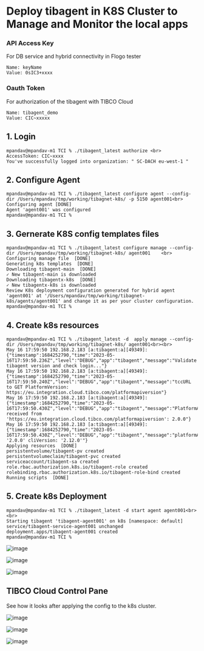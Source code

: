 # Deploy tibagent in K8S Cluster to Manage and Monitor the local apps

### **API Access Key** 
For DB service and hybrid connectivity in Flogo tester

    Name: keyName
    Value: 0sIC3+xxxx

### **Oauth Token**
For authorization of the tibagent with TIBCO Cloud

    Name: tibagent_demo
    Value: CIC~xxxxx


## 1. Login
    mpandav@mpandav-m1 TCI % ./tibagent_latest authorize <br>
    AccessToken: CIC~xxxx
    You've successfully logged into organization: " SC-DACH eu-west-1 " 

## 2. Configure Agent
    mpandav@mpandav-m1 TCI % ./tibagent_latest configure agent --config-dir /Users/mpandav/tmp/working/tibagnet-k8s/ -p 5150 agent001<br>
    Configuring agent [DONE]                 
    Agent 'agent001' was configured
    mpandav@mpandav-m1 TCI % 

## 3. Gernerate K8S config templates files
    mpandav@mpandav-m1 TCI % ./tibagent_latest configure manage --config-dir /Users/mpandav/tmp/working/tibagnet-k8s/ agent001    <br>   
    Configuring manage file  [DONE]                 
    Generating k8s templates  [DONE]                 
    Downloading tibagent-main  [DONE]                 
    ✓ New tibagent-main is downloaded
    Downloading tibagentx-k8s  [DONE]                 
    ✓ New tibagentx-k8s is downloaded
    Review K8s deployment configuration generated for hybrid agent 'agent001' at '/Users/mpandav/tmp/working/tibagnet-k8s/agents/agent001' and change it as per your cluster configuration.
    mpandav@mpandav-m1 TCI % 

## 4.  Create k8s resources
    mpandav@mpandav-m1 TCI % ./tibagent_latest -d  apply manage --config-dir /Users/mpandav/tmp/working/tibagnet-k8s/ agent001<br><br>    
    May 16 17:59:50 192.168.2.183 [a:tibagent:a][49349]: {"timestamp":1684252790,"time":"2023-05-16T17:59:50.236Z","level":"DEBUG","app":"tibagent","message":"Validate tibagent version and check login..."}
    May 16 17:59:50 192.168.2.183 [a:tibagent:a][49349]: {"timestamp":1684252790,"time":"2023-05-16T17:59:50.240Z","level":"DEBUG","app":"tibagent","message":"tccURL to GET PlatformVersion: https://eu.integration.cloud.tibco.com/platformapiversion"}
    May 16 17:59:50 192.168.2.183 [a:tibagent:a][49349]: {"timestamp":1684252790,"time":"2023-05-16T17:59:50.430Z","level":"DEBUG","app":"tibagent","message":"PlatformApiVersion received from 'https://eu.integration.cloud.tibco.com/platformapiversion': 2.0.0"}
    May 16 17:59:50 192.168.2.183 [a:tibagent:a][49349]: {"timestamp":1684252790,"time":"2023-05-16T17:59:50.430Z","level":"DEBUG","app":"tibagent","message":"platformApiVersion: '2.0.0' cliVersion: '2.12.0'"}
    Applying resources  [DONE]                 
    persistentvolume/tibagent-pv created
    persistentvolumeclaim/tibagent-pvc created
    serviceaccount/tibagent-sa created
    role.rbac.authorization.k8s.io/tibagent-role created
    rolebinding.rbac.authorization.k8s.io/tibagent-role-bind created
    Running scripts  [DONE]     

## 5. Create k8s Deployment
    mpandav@mpandav-m1 TCI % ./tibagent_latest -d start agent agent001<br><br>
    Starting tibagent 'tibagent-agent001' on k8s [namespace: default]
    service/tibagent-service-agent001 unchanged
    deployment.apps/tibagent-agent001 created
    mpandav@mpandav-m1 TCI % 

![image](https://github.com/mpandav/tibco-cloud-usability/assets/38240734/3614ba50-6e8f-4812-ae61-0f10d0ca24d0)

![image](https://github.com/mpandav/tibco-cloud-usability/assets/38240734/060715a2-9fe4-4f32-af81-34c3cbd8976d)

![image](https://github.com/mpandav/tibco-cloud-usability/assets/38240734/1ce2af4a-dd3b-4478-8f88-a3b37806881d)

## TIBCO Cloud Control Pane
See how it looks after applying the config to the k8s cluster.

![image](https://github.com/mpandav/tibco-cloud-usability/assets/38240734/767bf876-cba1-48e8-81c3-544874e9c39d)

![image](https://github.com/mpandav/tibco-cloud-usability/assets/38240734/4611d07c-0928-4872-9d2e-77fe34ceb996)

![image](https://github.com/mpandav/tibco-cloud-usability/assets/38240734/93f70365-6f9c-49ea-a937-f103f2a58f18)



